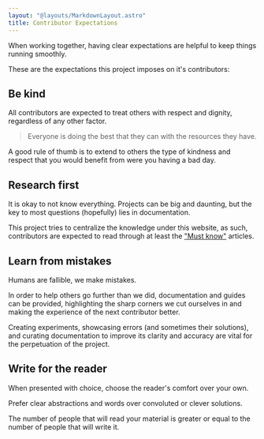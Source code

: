 ```yaml
---
layout: "@layouts/MarkdownLayout.astro"
title: Contributor Expectations
---
```


When working together, having clear expectations are helpful to keep things running smoothly.

These are the expectations this project imposes on it's contributors:

## Be kind

All contributors are expected to treat others with respect and dignity, regardless of any other factor.

> Everyone is doing the best that they can with the resources they have.

A good rule of thumb is to extend to others the type of kindness and respect that you would benefit from were you having a bad day.

## Research first

It is okay to not know everything. Projects can be big and daunting, but the key to most questions (hopefully) lies in documentation.

This project tries to centralize the knowledge under this website, as such, contributors are expected to read through at least the ["Must know"](/contributors/must-know) articles.

## Learn from mistakes

Humans are fallible, we make mistakes.

In order to help others go further than we did, documentation and guides can be provided, highlighting the sharp corners we cut ourselves in and making the experience of the next contributor better.

Creating experiments, showcasing errors (and sometimes their solutions), and curating documentation to improve its clarity and accuracy are vital for the perpetuation of the project.

## Write for the reader

When presented with choice, choose the reader's comfort over your own.

Prefer clear abstractions and words over convoluted or clever solutions.

The number of people that will read your material is greater or equal to the number of people that will write it.